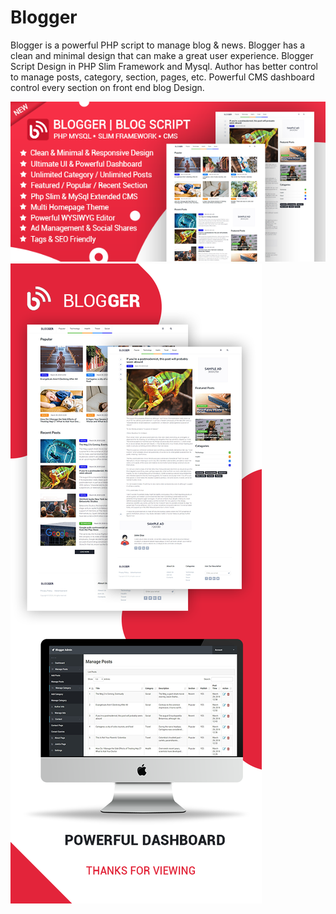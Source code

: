 # Blogger

Blogger is a powerful PHP script to manage blog &amp; news. Blogger has a clean and minimal design that can make a great user experience. Blogger Script Design in PHP Slim Framework and Mysql. Author has better control to manage posts, category, section, pages, etc. Powerful CMS dashboard control every section on front end blog Design.


<img src="thumb4.png" />

<img src="prmo.png" />
